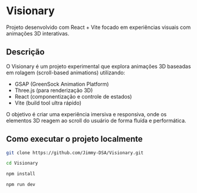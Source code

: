 # Visionary

Projeto desenvolvido com React + Vite focado em experiências visuais com animações 3D interativas.

## Descrição

O Visionary é um projeto experimental que explora animações 3D baseadas em rolagem (scroll-based animations) utilizando:

- GSAP (GreenSock Animation Platform)
- Three.js (para renderização 3D)
- React (componentização e controle de estados)
- Vite (build tool ultra rápido)

O objetivo é criar uma experiência imersiva e responsiva, onde os elementos 3D reagem ao scroll do usuário de forma fluída e performática.

## Como executar o projeto localmente

```bash
git clone https://github.com/Jimmy-DSA/Visionary.git

cd Visionary

npm install

npm run dev
```
